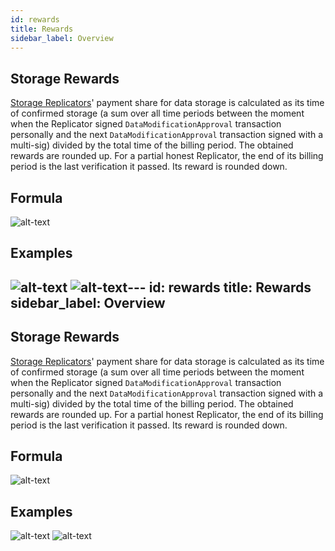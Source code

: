 ```yaml
---
id: rewards
title: Rewards
sidebar_label: Overview
---
```


## Storage Rewards

[Storage Replicators](../roles/replicator.md)' payment share for data storage is calculated as its time of confirmed storage (a sum over all time periods between the moment when the Replicator signed `DataModificationApproval` transaction personally and the next `DataModificationApproval` transaction signed with a multi-sig) divided by the total time of the billing period. The obtained rewards are rounded up. For a partial honest Replicator, the end of its billing period is the last verification it passed. Its reward is rounded down.

## Formula

![alt-text](assets/formula_reward_v2.png)

## Examples

![alt-text](assets/formula_reward_v2_example_1.png)
![alt-text](assets/formula_reward_v2_example_2.png)---
id: rewards
title: Rewards
sidebar_label: Overview
---

## Storage Rewards

[Storage Replicators](../roles/replicator.md)' payment share for data storage is calculated as its time of confirmed storage (a sum over all time periods between the moment when the Replicator signed `DataModificationApproval` transaction personally and the next `DataModificationApproval` transaction signed with a multi-sig) divided by the total time of the billing period. The obtained rewards are rounded up. For a partial honest Replicator, the end of its billing period is the last verification it passed. Its reward is rounded down.

## Formula

![alt-text](assets/formula_reward_v2.png)

## Examples

![alt-text](assets/formula_reward_v2_example_1.png)
![alt-text](assets/formula_reward_v2_example_2.png)